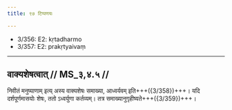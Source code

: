 ```yaml
---
title: ९७ टिप्पणयः

---
```

- 3/356: E2: kṛtadharmo
- 3/357: E2: prakṛtyaivaṃ

____________________________________________


## वाक्यशेषत्वात् // MS_३,४.५ //

निवीतं मनुष्याणाम् इत्य् अस्य वाक्यशेषः समाख्या, आध्वर्यवम् इति+++({3/358})+++। यदि दर्शपूर्णमासयोः शेषः, ततो ऽध्वर्युणा कर्तव्यम्। तत्र समाख्यानुगृहीष्यते+++({3/359})+++।